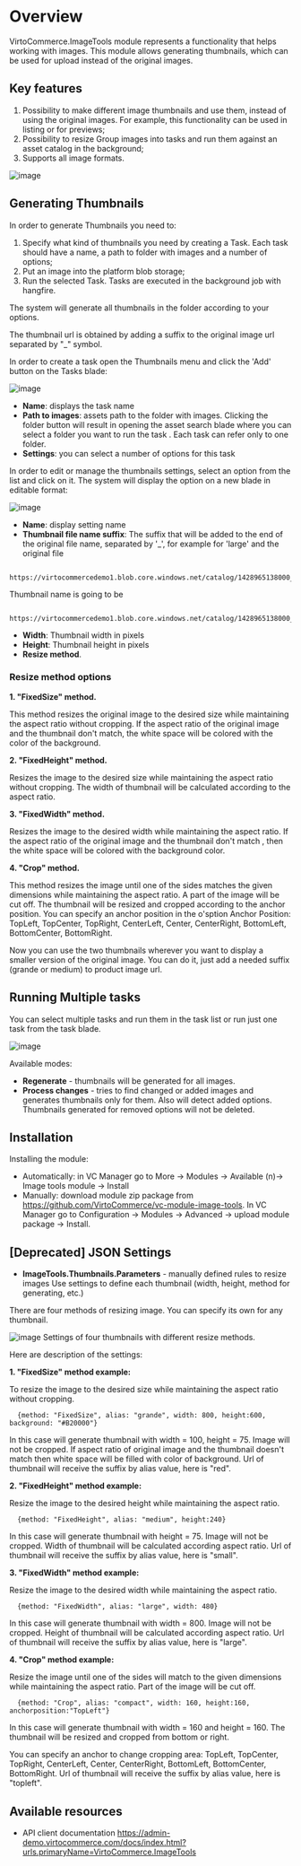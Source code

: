 # Overview

VirtoCommerce.ImageTools module represents a functionality that helps working with images. This module allows generating thumbnails, which can be used for upload instead of the original images.

## Key features

1. Possibility to make different image thumbnails and use them, instead of using the  original images. For example, this functionality can be used in listing or for previews;
1. Possibility to resize Group images into tasks and run them against an asset catalog in the background;
1. Supports all image formats.

![image](https://user-images.githubusercontent.com/20122385/36428926-e483c5e6-1659-11e8-88aa-e4dc2b95b50b.png)

## Generating Thumbnails

In order to generate Thumbnails you need to:

1. Specify what kind of thumbnails you need by creating a Task. Each task should have a name, a path to folder with images and a number of options;
2. Put an image into the platform blob storage;
3. Run the selected Task. Tasks are executed in the background job with hangfire.

The system will generate all thumbnails in the folder according to your options.

The thumbnail url is obtained by adding a suffix to the original image url separated by "_" symbol.

In order to create a task open the Thumbnails menu and click the 'Add' button on the Tasks blade:

![image](https://user-images.githubusercontent.com/20122385/36429401-481d02e2-165b-11e8-8061-c0d9a6c88b31.png)

* **Name**: displays the task name
* **Path to images**: assets path to the folder with images. Clicking the folder button will result in opening the asset search blade where you can select a folder you want to run the task . Each task can refer only to one folder.
* **Settings**: you can select a number of options for this task

In order to edit or manage the thumbnails settings, select an option from the list and click on it. The system will display the option on a new blade in editable format:

![image](https://user-images.githubusercontent.com/20122385/36429547-a431bbfe-165b-11e8-9607-291cc511878f.png)

* **Name**: display setting name
* **Thumbnail file name suffix**: The suffix that will be added to the end of the original file name, separated by '_', for example for 'large' and the original file

```
  https://virtocommercedemo1.blob.core.windows.net/catalog/1428965138000_1133723.jpg 
```
Thumbnail name is going to be
```
  https://virtocommercedemo1.blob.core.windows.net/catalog/1428965138000_1133723_large.jpg
```

* **Width**: Thumbnail width in pixels
* **Height**: Thumbnail height in pixels
* **Resize method**.

### Resize method options

**1. "FixedSize" method.**

This method resizes the original image to the desired size while maintaining the aspect ratio without cropping. If the aspect ratio of the original image and the thumbnail don't match, the white space will be colored with the color of the background.

**2. "FixedHeight" method.**

Resizes the image to the desired size while maintaining the aspect ratio without cropping. The width of thumbnail will be calculated according to the aspect ratio.

**3. "FixedWidth" method.**

Resizes the image to the desired width while maintaining the aspect ratio.  If the aspect ratio of the original image and the thumbnail don't match , then the white space will be colored with the background color.

**4. "Crop" method.**

This method resizes the image until one of the sides matches the given dimensions while maintaining the aspect ratio. A part of the image will be cut off. The thumbnail will be resized and cropped according to the anchor position. You can specify an anchor position in the o'sption Anchor Position: TopLeft, TopCenter, TopRight, CenterLeft, Center, CenterRight, BottomLeft, BottomCenter, BottomRight.

Now you can use the two thumbnails wherever you want to display a smaller version of the original image.
You can do it, just add a needed suffix (grande or medium) to product image url.

## Running Multiple tasks

You can select multiple tasks and run them in the task list or run just one task from the task blade.

![image](https://user-images.githubusercontent.com/20122385/36430796-b68279c6-165e-11e8-8e02-ae75e7a11f66.png)

Available modes:

* **Regenerate** - thumbnails will be generated for all images.
* **Process changes** - tries to find changed or added images and generates thumbnails only for them. Also will detect added options. Thumbnails generated for removed options will not be deleted.

## Installation

Installing the module:

* Automatically: in VC Manager go to More -> Modules -> Available (n)-> Image tools module -> Install
* Manually: download module zip package from https://github.com/VirtoCommerce/vc-module-image-tools. In VC Manager go to Configuration -> Modules -> Advanced -> upload module package -> Install.

## [Deprecated] JSON Settings

* **ImageTools.Thumbnails.Parameters** -  manually defined rules to resize images
Use settings to define each thumbnail (width, height, method for generating, etc.)

There are four methods of resizing image. You can specify  its own for any thumbnail.

![image](https://cloud.githubusercontent.com/assets/7059355/16445900/38c49044-3de5-11e6-94d5-bb71de59444c.png)
Settings of four thumbnails with different resize methods.

Here are description of the settings:

**1. "FixedSize" method example:**

To resize the image to the desired size while maintaining the aspect ratio without cropping.
```
  {method: "FixedSize", alias: "grande", width: 800, height:600, background: "#B20000"}
```
In this case will generate thumbnail with width = 100, height = 75. Image will not be cropped. If aspect ratio of original image and the thumbnail doesn't match then white space will be filled with color of background. Url of thumbnail will receive the suffix by alias value, here is "red".

**2. "FixedHeight" method example:**

Resize the image to the desired height while maintaining the aspect ratio.
```
  {method: "FixedHeight", alias: "medium", height:240}
```
In this case will generate thumbnail with height = 75. Image will not be cropped. Width of thumbnail will be calculated according aspect ratio. Url of thumbnail will receive the suffix by alias value, here is "small".

**3. "FixedWidth" method example:**

Resize the image to the desired width while maintaining the aspect ratio.
```
  {method: "FixedWidth", alias: "large", width: 480}
```
In this case will generate thumbnail with width = 800. Image will not be cropped. Height of thumbnail will be calculated according aspect ratio. Url of thumbnail will receive the suffix by alias value, here is "large".

**4. "Crop" method example:**

Resize the image until one of the sides will match to the given dimensions while maintaining the aspect ratio. Part of the image will be cut off.
```
  {method: "Crop", alias: "compact", width: 160, height:160, anchorposition:"TopLeft"}
```
In this case will generate thumbnail with width = 160 and height = 160. The thumbnail will be resized and cropped from bottom or right. 

You can specify an anchor to change cropping area: TopLeft, TopCenter, TopRight, CenterLeft, Center, CenterRight, BottomLeft, BottomCenter, BottomRight.  Url of thumbnail will receive the suffix by alias value, here is "topleft".

## Available resources

* API client documentation  https://admin-demo.virtocommerce.com/docs/index.html?urls.primaryName=VirtoCommerce.ImageTools